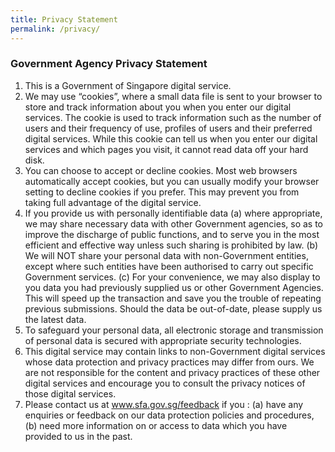 ```yaml
---
title: Privacy Statement
permalink: /privacy/
---
```

### **Government Agency Privacy Statement**

1. This is a Government of Singapore digital service.
2. We may use “cookies”, where a small data file is sent to your browser to store and track information about you when you enter our digital services. The cookie is used to track information such as the number of users and their frequency of use, profiles of users and their preferred digital services. While this cookie can tell us when you enter our digital services and which pages you visit, it cannot read data off your hard disk.
3. You can choose to accept or decline cookies. Most web browsers automatically accept cookies, but you can usually modify your browser setting to decline cookies if you prefer. This may prevent you from taking full advantage of the digital service.
4. If you provide us with personally identifiable data
(a) where appropriate, we may share necessary data with other Government agencies, so as to improve the discharge of public functions, and to serve you in the most efficient and effective way unless such sharing is prohibited by law.
(b) We will NOT share your personal data with non-Government entities, except where such entities have been authorised to carry out specific Government services.
(c) For your convenience, we may also display to you data you had previously supplied us or other Government Agencies. This will speed up the transaction and save you the trouble of repeating previous submissions. Should the data be out-of-date, please supply us the latest data.
5. To safeguard your personal data, all electronic storage and transmission of personal data is secured with appropriate security technologies.
6. This digital service may contain links to non-Government digital services whose data protection and privacy practices may differ from ours. We are not responsible for the content and privacy practices of these other digital services and encourage you to consult the privacy notices of those digital services.
7. Please contact us at www.sfa.gov.sg/feedback if you : 
(a) have any enquiries or feedback on our data protection policies and procedures, (b) need more information on or access to data which you have provided to us in the past.
